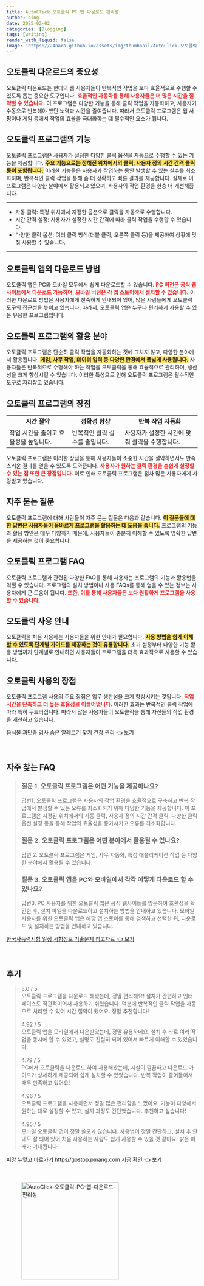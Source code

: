 ```yaml
---
title: AutoClick 오토클릭 PC 앱 다운로드 편리성
author: bing
date: 2025-02-02
categories: [Blogging]
tags: [writing]
render_with_liquid: false
image: 'https://24nara.github.io/assets/img/thumbnail/AutoClick-오토클릭-PC-앱-다운로드-편리성.webp'
---
```



<h2 id='오토클릭 다운로드의 중요성'>오토클릭 다운로드의 중요성</h2>

<p>오토클릭 다운로드는 현대의 웹 사용자들이 반복적인 작업을 보다 효율적으로 수행할 수 있도록 돕는 중요한 도구입니다. <b><span style="color: #ee2323;">효율적인 자동화를 통해 사용자들은 더 많은 시간을 절약할 수 있습니다.</span></b> 이 프로그램은 다양한 기능을 통해 클릭 작업을 자동화하고, 사용자가 수동으로 반복해야 했던 노력과 시간을 줄여줍니다. 따라서 오토클릭 프로그램은 웹 서핑이나 게임 등에서 작업의 효율을 극대화하는 데 필수적인 요소가 됩니다.</p>

<h2 id='오토클릭 프로그램의 기능'>오토클릭 프로그램의 기능</h2>

<p>오토클릭 프로그램은 사용자가 설정한 다양한 클릭 옵션을 자동으로 수행할 수 있는 기능을 제공합니다. <b><span style="background-color: #ffe066;">주요 기능으로는 정해진 위치에서의 클릭, 사용자 정의 시간 간격 클릭 등이 포함됩니다.</span></b> 이러한 기능들은 사용자가 작업하는 동안 발생할 수 있는 실수를 최소화하며, 반복적인 클릭 작업을 통해 좀 더 정확하고 빠른 결과를 제공합니다. 실제로 이 프로그램은 다양한 분야에서 활용되고 있으며, 사용자의 작업 환경을 한층 더 개선해줍니다.</p>

<hr />

<ul>
    <li>자동 클릭: 특정 위치에서 지정한 옵션으로 클릭을 자동으로 수행합니다.</li>
    <li>시간 간격 설정: 사용자가 설정한 시간 간격에 따라 클릭 작업을 수행할 수 있습니다.</li>
    <li>다양한 클릭 옵션: 여러 클릭 방식(더블 클릭, 오른쪽 클릭 등)을 제공하여 상황에 맞춰 사용할 수 있습니다.</li>
</ul>

<hr />

<h2 id='오토클릭 앱의 다운로드 방법'>오토클릭 앱의 다운로드 방법</h2>

<p>오토클릭 앱은 PC와 모바일 모두에서 쉽게 다운로드할 수 있습니다. <b><span style="color: #ee2323;">PC 버전은 공식 웹사이트에서 다운로드 가능하며, 모바일 버전은 각 앱 스토어에서 설치할 수 있습니다.</span></b> 이러한 다운로드 방법은 사용자에게 친숙하게 안내되어 있어, 많은 사람들에게 오토클릭 도구의 접근성을 높이고 있습니다. 따라서, 오토클릭 앱은 누구나 편리하게 사용할 수 있는 유용한 프로그램입니다.</p>

<h2 id='오토클릭 프로그램의 활용 분야'>오토클릭 프로그램의 활용 분야</h2>

<p>오토클릭 프로그램은 단순히 클릭 작업을 자동화하는 것에 그치지 않고, 다양한 분야에서 활용됩니다. <b><span style="background-color: #ffe066;">게임, 사무 작업, 데이터 입력 등 다양한 환경에서 폭넓게 사용됩니다.</span></b> 사용자들은 반복적으로 수행해야 하는 작업을 오토클릭을 통해 효율적으로 관리하며, 생산성을 크게 향상시킬 수 있습니다. 이러한 특성으로 인해 오토클릭 프로그램은 필수적인 도구로 자리잡고 있습니다.</p>

<h2 id='오토클릭 프로그램의 장점'>오토클릭 프로그램의 장점</h2>

<table>
    <tr>
        <td style="text-align: center; height: 17px;"><b>시간 절약</b></td>
        <td style="text-align: center; height: 17px;"><b>정확성 향상</b></td>
        <td style="text-align: center; height: 17px;"><b>반복 작업 자동화</b></td>
    </tr>
    <tr>
        <td>작업 시간을 줄이고 효율성을 높입니다.</td>
        <td>반복적인 클릭 실수를 줄입니다.</td>
        <td>사용자가 설정한 시간에 맞춰 클릭을 수행합니다.</td>
    </tr>
</table>

<p>오토클릭 프로그램은 이러한 장점을 통해 사용자들이 소중한 시간을 절약하면서도 만족스러운 결과를 얻을 수 있도록 도와줍니다. <b><span style="color: #ee2323;">사용자가 원하는 클릭 환경을 손쉽게 설정할 수 있는 점 또한 큰 장점입니다.</span></b> 이로 인해 오토클릭 프로그램은 점차 많은 사용자에게 사랑받고 있습니다.</p>

<h2 id='자주 묻는 질문'>자주 묻는 질문</h2>

<p>오토클릭 프로그램에 대해 사람들이 자주 묻는 질문은 다음과 같습니다. <b><span style="background-color: #ffe066;">이 질문들에 대한 답변은 사용자들이 올바르게 프로그램을 활용하는 데 도움을 줍니다.</span></b> 프로그램의 기능과 활용 방안은 매우 다양하기 때문에, 사용자들이 충분히 이해할 수 있도록 명확한 답변을 제공하는 것이 중요합니다.</p>

<h2 id='오토클릭 프로그램 FAQ'>오토클릭 프로그램 FAQ</h2>

<p>오토클릭 프로그램과 관련된 다양한 FAQ를 통해 사용자는 프로그램의 기능과 활용법을 익힐 수 있습니다. 프로그램의 설치 방법이나 사용 FAQs를 통해 얻을 수 있는 정보는 사용자에게 큰 도움이 됩니다. <b><span style="color: #ee2323;">또한, 이를 통해 사용자들은 보다 원활하게 프로그램을 사용할 수 있습니다.</span></b></p>

<h2 id='오토클릭 사용 안내'>오토클릭 사용 안내</h2>

<p>오토클릭을 처음 사용하는 사용자들을 위한 안내가 필요합니다. <b><span style="background-color: #ffe066;">사용 방법을 쉽게 이해할 수 있도록 단계별 가이드를 제공하는 것이 유용합니다.</span></b> 초기 설정부터 다양한 기능 활용 방법까지 단계별로 안내하면 사용자들이 프로그램을 더욱 효과적으로 사용할 수 있습니다.</p>

<h2 id='오토클릭 사용의 장점'>오토클릭 사용의 장점</h2>

<p>오토클릭 프로그램 사용의 주요 장점은 업무 생산성을 크게 향상시키는 것입니다. <b><span style="color: #ee2323;">작업 시간을 단축하고 더 높은 효율성을 이끌어냅니다.</span></b> 이러한 효과는 반복적인 클릭 작업에 따라 특히 두드러집니다. 따라서 많은 사용자들이 오토클릭을 통해 자신들의 작업 환경을 개선하고 있습니다.</p>


<p><a class="click-button" title="음식물 과민증 검사 숨은 알레르기 찾기 건강 관리" href="https://24nara.github.io/posts/%EC%9D%8C%EC%8B%9D%EB%AC%BC-%EA%B3%BC%EB%AF%BC%EC%A6%9D-%EA%B2%80%EC%82%AC-%EC%88%A8%EC%9D%80-%EC%95%8C%EB%A0%88%EB%A5%B4%EA%B8%B0-%EC%B0%BE%EA%B8%B0-%EA%B1%B4%EA%B0%95-%EA%B4%80%EB%A6%AC/" rel="dofollow">음식물 과민증 검사 숨은 알레르기 찾기 건강 관리 👈 보기</a></p><br>
<h2 id='자주_찾는_FAQ'>자주 찾는 FAQ</h2>
<div itemscope="" itemtype="https://schema.org/FAQPage"> 
<blockquote> 
<div itemscope="" itemprop="mainEntity" itemtype="https://schema.org/Question"> 
<h3 itemprop="name">질문 1. 오토클릭 프로그램은 어떤 기능을 제공하나요?</h3> 
<div itemscope="" itemprop="acceptedAnswer" itemtype="https://schema.org/Answer"> 
<span itemprop="text"> 
<p>답변1. 오토클릭 프로그램은 사용자의 작업 환경을 효율적으로 구축하고 반복 작업에서 발생할 수 있는 오류를 최소화하기 위해 다양한 기능을 제공합니다. 이 프로그램은 지정된 위치에서의 자동 클릭, 사용자 정의 시간 간격 클릭, 다양한 클릭 옵션 설정 등을 통해 작업의 효율성을 증가시키고 오류를 최소화합니다.</p> 
</span> 
</div> 
</div> 

<div itemscope="" itemprop="mainEntity" itemtype="https://schema.org/Question"> 
<h3 itemprop="name">질문 2. 오토클릭 프로그램은 어떤 분야에서 활용될 수 있나요?</h3> 
<div itemscope="" itemprop="acceptedAnswer" itemtype="https://schema.org/Answer"> 
<span itemprop="text"> 
<p>답변 2. 오토클릭 프로그램은 게임, 사무 자동화, 특정 애플리케이션 작업 등 다양한 분야에서 활용될 수 있습니다.</p> 
</span> 
</div> 
</div> 

<div itemscope="" itemprop="mainEntity" itemtype="https://schema.org/Question"> 
<h3 itemprop="name">질문 3. 오토클릭 앱을 PC와 모바일에서 각각 어떻게 다운로드 할 수 있나요?</h3> 
<div itemscope="" itemprop="acceptedAnswer" itemtype="https://schema.org/Answer"> 
<span itemprop="text"> 
<p>답변3. PC 사용자를 위한 오토클릭 앱은 공식 웹사이트를 방문하여 호환성을 확인한 후, 설치 파일을 다운로드하고 설치하는 방법을 안내하고 있습니다. 모바일 사용자를 위한 오토클릭 앱은 해당 앱 스토어를 통해 검색하고 선택한 뒤, 다운로드 및 설치하는 방법을 안내하고 있습니다.</p> 
</span> 
</div> 
</div> 
</blockquote> 
</div>
<p><a class="click-button" title="한국사능력시험 일정 시험정보 기출문제 참고자료" href="https://24nara.github.io/posts/%ED%95%9C%EA%B5%AD%EC%82%AC%EB%8A%A5%EB%A0%A5%EC%8B%9C%ED%97%98-%EC%9D%BC%EC%A0%95-%EC%8B%9C%ED%97%98%EC%A0%95%EB%B3%B4-%EA%B8%B0%EC%B6%9C%EB%AC%B8%EC%A0%9C-%EC%B0%B8%EA%B3%A0%EC%9E%90%EB%A3%8C/" rel="dofollow">한국사능력시험 일정 시험정보 기출문제 참고자료 👈 보기</a></p><br>
<h2 id='후기'>후기</h2>
<div itemscope itemtype="https://schema.org/Product">
  <blockquote>
  <div itemprop="review" itemscope itemtype="https://schema.org/Review">
      <div itemprop="reviewRating" itemscope itemtype="https://schema.org/Rating"> <span itemprop="ratingValue">5.0</span> / <span itemprop="bestRating">5</span> </div>
      <span itemprop="reviewBody">오토클릭 프로그램을 다운로드 해봤는데, 정말 편리해요! 설치가 간편하고 인터페이스도 직관적이어서 사용하기 쉬웠습니다. 덕분에 반복적인 클릭 작업을 자동으로 처리할 수 있어 시간 절약이 됐어요. 정말 추천합니다!</span>
  </div>
  <br>
  <div itemprop="review" itemscope itemtype="https://schema.org/Review">
      <div itemprop="reviewRating" itemscope itemtype="https://schema.org/Rating"> <span itemprop="ratingValue">4.92</span> / <span itemprop="bestRating">5</span> </div>
      <span itemprop="reviewBody">오토클릭 앱을 모바일에서 다운받았는데, 정말 유용하네요. 설치 후 바로 여러 작업을 동시에 할 수 있었고, 설명도 친절히 되어 있어서 빠르게 이해할 수 있었습니다.</span>
  </div>
  <br>
  <div itemprop="review" itemscope itemtype="https://schema.org/Review">
      <div itemprop="reviewRating" itemscope itemtype="https://schema.org/Rating"> <span itemprop="ratingValue">4.79</span> / <span itemprop="bestRating">5</span> </div>
      <span itemprop="reviewBody">PC에서 오토클릭을 다운로드 하여 사용해봤는데, 시설이 깔끔하고 다운로드 가이드가 상세하게 제공되어 쉽게 설치할 수 있었습니다. 반복 작업이 줄어들어서 매우 만족하고 있어요!</span>
  </div>
  <br>
  <div itemprop="review" itemscope itemtype="https://schema.org/Review">
      <div itemprop="reviewRating" itemscope itemtype="https://schema.org/Rating"> <span itemprop="ratingValue">4.96</span> / <span itemprop="bestRating">5</span> </div>
      <span itemprop="reviewBody">오토클릭 프로그램을 사용하면서 정말 많은 편리함을 느꼈어요. 기능이 다양해서 원하는 대로 설정할 수 있고, 설치 과정도 간단했습니다. 추천하고 싶습니다!</span>
  </div>
  <br>
  <div itemprop="review" itemscope itemtype="https://schema.org/Review">
      <div itemprop="reviewRating" itemscope itemtype="https://schema.org/Rating"> <span itemprop="ratingValue">4.95</span> / <span itemprop="bestRating">5</span> </div>
      <span itemprop="reviewBody">모바일 오토클릭 앱이 정말 쓸모가 많습니다. 사용법이 정말 간단하고, 설치 후 안내도 잘 되어 있어 처음 사용하는 사람도 쉽게 사용할 수 있을 것 같아요. 밝은 미래가 기대됩니다!</span>
  </div>
  </blockquote>
</div>
<p><a class="click-button" title="피망 뉴맞고 바로가기 https//gostop.pmang.com 지금 확인" href="https://24nara.github.io/posts/%ED%94%BC%EB%A7%9D-%EB%89%B4%EB%A7%9E%EA%B3%A0-%EB%B0%94%EB%A1%9C%EA%B0%80%EA%B8%B0-httpsgostop.pmang.com-%EC%A7%80%EA%B8%88-%ED%99%95%EC%9D%B8/" rel="dofollow">피망 뉴맞고 바로가기 https//gostop.pmang.com 지금 확인 👈 보기</a></p><br>
<figure class="image"><img src="https://24nara.github.io/assets/img/thumbnail/AutoClick-오토클릭-PC-앱-다운로드-편리성.webp" alt="AutoClick-오토클릭-PC-앱-다운로드-편리성" width="256" height="256"></figure>